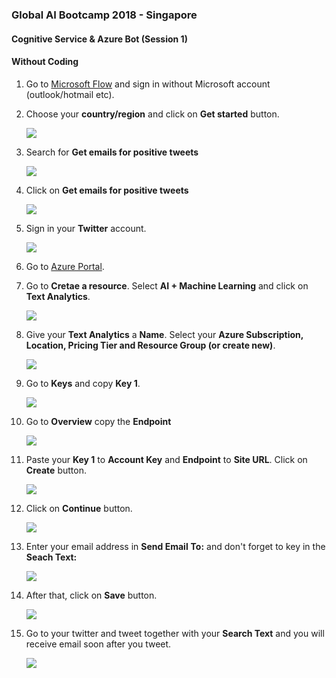 ### Global AI Bootcamp 2018 - Singapore
#### Cognitive Service & Azure Bot (Session 1)

#### Without Coding

1. Go to [Microsoft Flow](https://flow.microsoft.com/en-us/) and sign in without Microsoft account (outlook/hotmail etc).

2. Choose your **country/region** and click on **Get started** button.

	![](https://github.com/ceteongvanness/eventdemo/blob/master/Global%20AI%20Bootcamp%20SG%20Lab/Image/Image%201%20-%201.png)
    
3. Search for **Get emails for positive tweets**

	![](https://github.com/ceteongvanness/eventdemo/blob/master/Global%20AI%20Bootcamp%20SG%20Lab/Image/Image%201%20-%202.png)

4. Click on **Get emails for positive tweets**

	![](https://github.com/ceteongvanness/eventdemo/blob/master/Global%20AI%20Bootcamp%20SG%20Lab/Image/Image%201%20-%203.png)
    
5. Sign in your **Twitter** account.

	![](https://github.com/ceteongvanness/eventdemo/blob/master/Global%20AI%20Bootcamp%20SG%20Lab/Image/Image%201%20-%204.png)

6. Go to [Azure Portal](https://login.microsoftonline.com/common/oauth2/authorize?resource=https%3a%2f%2fmanagement.core.windows.net%2f&response_mode=form_post&response_type=code+id_token&scope=user_impersonation+openid&state=OpenIdConnect.AuthenticationProperties%3dDGYQDc4g3LxZ5HdEBNOvdSHjntpC06NRUThiCtdSJb1xhtUBPX9xgmByG4-0Ad-XnayNkGJ3mF0V_84TQNN0YocQRn2NCnfQUZ-7sDL_z3fqtIlw8KKw3SxZv3h5ZSdZyzCyGoKZ9kynclPIyRw5EKjFsEsW8n1xZ099qBaoN_akiNkNJVjQ9Wq6DbT0Iit7CoW478dG3-EX1S7AXvxXzab3f40OkXvzGow3FdTB928&nonce=636800321182391099.NmI1YTRhYzctOGNlNS00MmMwLWFjMWYtNzllMjcyMWVlZmZhZDVmNmYyN2EtYjM0Yi00ZGIxLTk1MDEtZDk0YWMwMmFiMmYy&client_id=c44b4083-3bb0-49c1-b47d-974e53cbdf3c&redirect_uri=https%3a%2f%2fportal.azure.com%2fsignin%2findex%2f&site_id=501430&client-request-id=32217de3-cef0-4f92-b556-3ebd4a7d9684&x-client-SKU=ID_NET&x-client-ver=1.0.40306.1554).

7. Go to **Cretae a resource**. Select **AI + Machine Learning** and click on **Text Analytics**.

	![](https://github.com/ceteongvanness/eventdemo/blob/master/Global%20AI%20Bootcamp%20SG%20Lab/Image/Image%201%20-%206.png)

8. Give your **Text Analytics** a **Name**. Select your **Azure Subscription, Location, Pricing Tier and Resource Group (or create new)**.

	![](https://github.com/ceteongvanness/eventdemo/blob/master/Global%20AI%20Bootcamp%20SG%20Lab/Image/Image%201%20-%207.png)
    
9. Go to **Keys** and copy **Key 1**.

	![](https://github.com/ceteongvanness/eventdemo/blob/master/Global%20AI%20Bootcamp%20SG%20Lab/Image/Image%201%20-%208.png)
    
10. Go to **Overview** copy the **Endpoint**

	![](https://github.com/ceteongvanness/eventdemo/blob/master/Global%20AI%20Bootcamp%20SG%20Lab/Image/Image%201%20-%209.png)
    
11. Paste your **Key 1** to **Account Key** and **Endpoint** to **Site URL**. Click on **Create** button.

	![](https://github.com/ceteongvanness/eventdemo/blob/master/Global%20AI%20Bootcamp%20SG%20Lab/Image/Image%201%20-%2010.png)
    
12. Click on **Continue** button.

	![](https://github.com/ceteongvanness/eventdemo/blob/master/Global%20AI%20Bootcamp%20SG%20Lab/Image/Image%201%20-%2011.png)
    
13. Enter your email address in **Send Email** **To:** and don't forget to key in the **Seach Text:**

	![](https://github.com/ceteongvanness/eventdemo/blob/master/Global%20AI%20Bootcamp%20SG%20Lab/Image/Image%201%20-%2012.png)
    
14. After that, click on **Save** button.

	![](https://github.com/ceteongvanness/eventdemo/blob/master/Global%20AI%20Bootcamp%20SG%20Lab/Image/Image%201%20-%2013.png)
    
15. Go to your twitter and tweet together with your **Search Text** and you will receive email soon after you tweet.

	![](https://github.com/ceteongvanness/eventdemo/blob/master/Global%20AI%20Bootcamp%20SG%20Lab/Image/Image%201%20-%2014.png)

    
